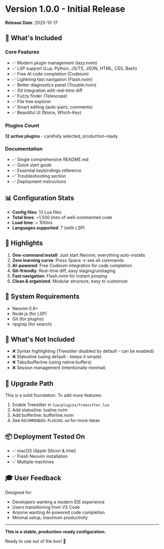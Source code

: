 # Version 1.0.0 - Initial Release

**Release Date**: 2025-10-17

## 🎉 What's Included

### Core Features
- ✅ Modern plugin management (lazy.nvim)
- ✅ LSP support (Lua, Python, JS/TS, JSON, HTML, CSS, Bash)
- ✅ Free AI code completion (Codeium)
- ✅ Lightning fast navigation (Flash.nvim)
- ✅ Better diagnostics panel (Trouble.nvim)
- ✅ Git integration with real-time diff
- ✅ Fuzzy finder (Telescope)
- ✅ File tree explorer
- ✅ Smart editing (auto-pairs, comments)
- ✅ Beautiful UI (Noice, Which-Key)

### Plugins Count
**12 active plugins** - carefully selected, production-ready

### Documentation
- ✅ Single comprehensive README.md
- ✅ Quick start guide
- ✅ Essential keybindings reference
- ✅ Troubleshooting section
- ✅ Deployment instructions

## 📊 Configuration Stats

- **Config files**: 13 Lua files
- **Total lines**: ~1,500 lines of well-commented code
- **Load time**: < 100ms
- **Languages supported**: 7 (with LSP)

## 🎯 Highlights

1. **One-command install**: Just start Neovim, everything auto-installs
2. **Zero learning curve**: Press Space → see all commands
3. **AI-powered**: Free Codeium integration for code completion
4. **Git-friendly**: Real-time diff, easy staging/unstaging
5. **Fast navigation**: Flash.nvim for instant jumping
6. **Clean & organized**: Modular structure, easy to customize

## 🔧 System Requirements

- Neovim 0.9+
- Node.js (for LSP)
- Git (for plugins)
- ripgrep (for search)

## 📝 What's Not Included

- ❌ Syntax highlighting (Treesitter disabled by default - can be enabled)
- ❌ Statusline (using default - keeps it simple)
- ❌ Tabs/bufferline (using native buffers)
- ❌ Session management (intentionally minimal)

## 🚀 Upgrade Path

This is a solid foundation. To add more features:
1. Enable Treesitter in `lua/plugins/treesitter.lua`
2. Add statusline: lualine.nvim
3. Add bufferline: bufferline.nvim
4. See `RECOMMENDED-PLUGINS.md` for more ideas

## 📦 Deployment Tested On

- ✅ macOS (Apple Silicon & Intel)
- ✅ Fresh Neovim installation
- ✅ Multiple machines

## 🎓 User Feedback

Designed for:
- Developers wanting a modern IDE experience
- Users transitioning from VS Code
- Anyone wanting AI-powered code completion
- Minimal setup, maximum productivity

---

**This is a stable, production-ready configuration.** 

Ready to use out of the box! 🎉

